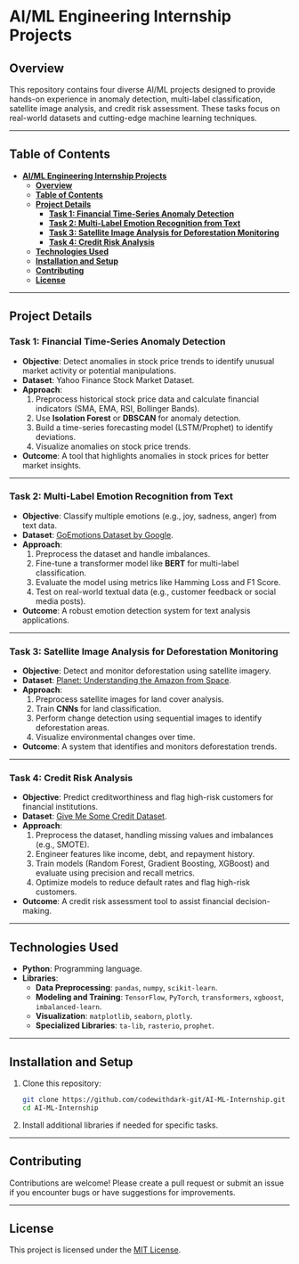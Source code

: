# **AI/ML Engineering Internship Projects**  

## **Overview**  
This repository contains four diverse AI/ML projects designed to provide hands-on experience in anomaly detection, multi-label classification, satellite image analysis, and credit risk assessment. These tasks focus on real-world datasets and cutting-edge machine learning techniques.  

---

## **Table of Contents**  
- [**AI/ML Engineering Internship Projects**](#aiml-engineering-internship-projects)
  - [**Overview**](#overview)
  - [**Table of Contents**](#table-of-contents)
  - [**Project Details**](#project-details)
    - [**Task 1: Financial Time-Series Anomaly Detection**](#task-1-financial-time-series-anomaly-detection)
    - [**Task 2: Multi-Label Emotion Recognition from Text**](#task-2-multi-label-emotion-recognition-from-text)
    - [**Task 3: Satellite Image Analysis for Deforestation Monitoring**](#task-3-satellite-image-analysis-for-deforestation-monitoring)
    - [**Task 4: Credit Risk Analysis**](#task-4-credit-risk-analysis)
  - [**Technologies Used**](#technologies-used)
  - [**Installation and Setup**](#installation-and-setup)
  - [**Contributing**](#contributing)
  - [**License**](#license)

---

## **Project Details**  

### **Task 1: Financial Time-Series Anomaly Detection**  
- **Objective**: Detect anomalies in stock price trends to identify unusual market activity or potential manipulations.  
- **Dataset**: Yahoo Finance Stock Market Dataset.  
- **Approach**:  
  1. Preprocess historical stock price data and calculate financial indicators (SMA, EMA, RSI, Bollinger Bands).  
  2. Use **Isolation Forest** or **DBSCAN** for anomaly detection.  
  3. Build a time-series forecasting model (LSTM/Prophet) to identify deviations.  
  4. Visualize anomalies on stock price trends.  
- **Outcome**: A tool that highlights anomalies in stock prices for better market insights.  

---

### **Task 2: Multi-Label Emotion Recognition from Text**  
- **Objective**: Classify multiple emotions (e.g., joy, sadness, anger) from text data.  
- **Dataset**: [GoEmotions Dataset by Google](https://github.com/google-research/goemotions).  
- **Approach**:  
  1. Preprocess the dataset and handle imbalances.  
  2. Fine-tune a transformer model like **BERT** for multi-label classification.  
  3. Evaluate the model using metrics like Hamming Loss and F1 Score.  
  4. Test on real-world textual data (e.g., customer feedback or social media posts).  
- **Outcome**: A robust emotion detection system for text analysis applications.  

---

### **Task 3: Satellite Image Analysis for Deforestation Monitoring**  
- **Objective**: Detect and monitor deforestation using satellite imagery.  
- **Dataset**: [Planet: Understanding the Amazon from Space](https://www.kaggle.com/competitions/planet-understanding-the-amazon-from-space).  
- **Approach**:  
  1. Preprocess satellite images for land cover analysis.  
  2. Train **CNNs** for land classification.  
  3. Perform change detection using sequential images to identify deforestation areas.  
  4. Visualize environmental changes over time.  
- **Outcome**: A system that identifies and monitors deforestation trends.  

---

### **Task 4: Credit Risk Analysis**  
- **Objective**: Predict creditworthiness and flag high-risk customers for financial institutions.  
- **Dataset**: [Give Me Some Credit Dataset](https://www.kaggle.com/c/GiveMeSomeCredit).  
- **Approach**:  
  1. Preprocess the dataset, handling missing values and imbalances (e.g., SMOTE).  
  2. Engineer features like income, debt, and repayment history.  
  3. Train models (Random Forest, Gradient Boosting, XGBoost) and evaluate using precision and recall metrics.  
  4. Optimize models to reduce default rates and flag high-risk customers.  
- **Outcome**: A credit risk assessment tool to assist financial decision-making.  

---

## **Technologies Used**  
- **Python**: Programming language.  
- **Libraries**:  
  - **Data Preprocessing**: `pandas`, `numpy`, `scikit-learn`.  
  - **Modeling and Training**: `TensorFlow`, `PyTorch`, `transformers`, `xgboost`, `imbalanced-learn`.  
  - **Visualization**: `matplotlib`, `seaborn`, `plotly`.  
  - **Specialized Libraries**: `ta-lib`, `rasterio`, `prophet`.  

---

## **Installation and Setup**  
1. Clone this repository:  
   ```bash  
   git clone https://github.com/codewithdark-git/AI-ML-Internship.git  
   cd AI-ML-Internship 
   ```  

2. Install additional libraries if needed for specific tasks.

---


## **Contributing**  
Contributions are welcome! Please create a pull request or submit an issue if you encounter bugs or have suggestions for improvements.  

---

## **License**  
This project is licensed under the [MIT License](LICENSE).